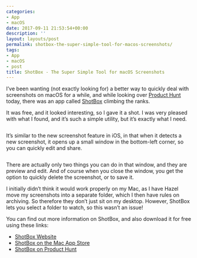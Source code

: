 ```yaml
---
categories:
- App
- macOS
date: 2017-09-11 21:53:54+00:00
description: ''
layout: layouts/post
permalink: shotbox-the-super-simple-tool-for-macos-screenshots/
tags:
- App
- macOS
- post
title: ShotBox - The Super Simple Tool for macOS Screenshots
---
```


<div class="kg-card-markdown">
<p>I’ve been wanting (not exactly looking for) a better way to quickly deal with screenshots on macOS for a while, and while looking over <a href="https://ambassador.producthunt.com/@chrishannah">Product Hunt</a> today, there was an app called <a href="https://www.producthunt.com/posts/shotbox">ShotBox</a> climbing the ranks.</p>
<p>It was free, and it looked interesting, so I gave it a shot. I was very pleased with what I found, and it’s such a simple utility, but it’s exactly what I need.</p>
<p><img class="alignnone size-full wp-image-407" src="https://chrishannah.me/wp-content/uploads/2017/09/Screen-Shot-2017-09-11-at-22.36.15.jpg" alt="" /></p>
<p>It’s similar to the new screenshot feature in iOS, in that when it detects a new screenshot, it opens up a small window in the bottom-left corner, so you can quickly edit and share.</p>
<p><img class="alignnone size-full wp-image-408" src="https://chrishannah.me/wp-content/uploads/2017/09/Screen-Shot-2017-09-11-at-22.40.13.jpg" alt="" /></p>
<p>There are actually only two things you can do in that window, and they are preview and edit. And of course when you close the window, you get the option to quickly delete the screenshot, or to save it.</p>
<p>I initially didn’t think it would work properly on my Mac, as I have Hazel move my screenshots into a separate folder, which I then have rules on archiving. So therefore they don’t just sit on my desktop. However, ShotBox lets you select a folder to watch, so this wasn’t an issue!</p>
<p>You can find out more information on ShotBox, and also download it for free using these links:</p>
<ul>
<li><a href="http://joshparnham.com/projects/shotbox/?ref=chrishannah.me">ShotBox Website</a></li>
<li><a href="https://geo.itunes.apple.com/gb/app/shotbox/id1278619270?mt=12&amp;at=1010l4Hj&amp;ct=theapplife">ShotBox on the Mac App Store</a></li>
<li><a href="https://www.producthunt.com/posts/shotbox">ShotBox on Product Hunt</a></li>
</ul>
</div>